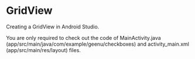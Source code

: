 # GridView
Creating a GridView in Android Studio.

You are only required to check out the code of MainActivity.java (app/src/main/java/com/example/geenu/checkboxes) 
and activity_main.xml (app/src/main/res/layout) files.
